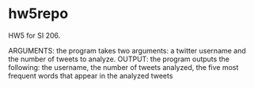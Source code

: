 # hw5repo
HW5 for SI 206. 

ARGUMENTS: the program takes two arguments: a twitter username and the number of tweets to analyze. 
OUTPUT: the program outputs the following: the username, the number of tweets analyzed, the five most frequent words that appear in the analyzed tweets
